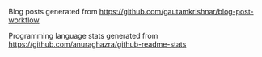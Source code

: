 Blog posts generated from https://github.com/gautamkrishnar/blog-post-workflow

Programming language stats generated from https://github.com/anuraghazra/github-readme-stats
